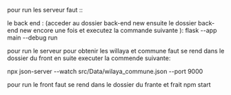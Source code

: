 pour run les serveur faut ::

le back end : (acceder au dossier back-end new ensuite le dossier back-end new encore une fois et 
executez la commande suivante ):  flask --app  main --debug run

pour run le serveur pour obtenir les willaya et commune faut se rend dans le dossier du front en suite executer la commende suivante:

npx json-server --watch src/Data/wilaya_commune.json --port 9000


pour run le front faut se rend dans le dossier du frante et frait npm start 
